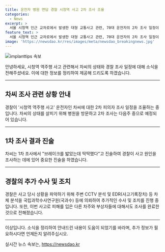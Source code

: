 ```yaml
---
title: 운전자 병원 면담 경찰 시청역 사고 2차 조사 조율
categories:
  - News
excerpt: >
  서울 시청역 인근 교차로에서 발생한 대형 교통사고 관련, 70대 운전자의 2차 조사 일정이 추진 중. 60대 운전자가 브레이크 딱딱 주장, 아내도 브레이크 작동 안된다 진술. 급발진 주장에 대한 수사력 모음 중. EDR 등 차체 분석 국과수 의뢰. 경찰은 사고원인 규명 위해 사고 당시 CCTV 분석 중. BMW, 소나타 차량의 차주 및 부상자 4명 등도 조사 마침. 1일 역주행하며 9명 사망, 7명 부상 사고 발생. (기사 내용 축약)
feature_text: >
  서울 시청역 인근 교차로에서 발생한 대형 교통사고 관련, 70대 운전자의 2차 조사 일정이 추진 중. 60대 운전자가 브레이크 딱딱 주장, 아내도 브레이크 작동 안된다 진술. 급발진 주장에 대한 수사력 모음 중. EDR 등 차체 분석 국과수 의뢰. 경찰은 사고원인 규명 위해 사고 당시 CCTV 분석 중. BMW, 소나타 차량의 차주 및 부상자 4명 등도 조사 마침. 1일 역주행하며 9명 사망, 7명 부상 사고 발생. (기사 내용 축약)
image: 'https://newsdao.kr/res/images/meta/newsdao_breakingnews.jpg'
---
```


<p><img src="https://newsdao.kr/res/images/meta/newsdao_breakingnews.jpg" alt="implanttips 속보" /></p>

<p>안녕하세요, 시청역 역주행 사고 관련해서 차씨의 상태와 경찰 조사 일정에 대해 소식을 전해주셨네요. 이에 대한 정보를 정리하여 제공해 드리도록 하겠습니다.</p>

<hr />

<h2 data-ke-size="size26">차씨 조사 관련 상황 안내</h2>

<p data-ke-size="size16">경찰이 '시청역 역주행 사고' 운전자인 차씨에 대한 2차 피의자 조사 일정을 조율하는 중입니다. 차씨의 상태를 살피기 위해 병원을 방문하고 2차 조사는 다음주 중으로 예정되어 있습니다.</p>

<hr />

<h2 data-ke-size="size26">1차 조사 결과 진술</h2>

<p data-ke-size="size16">차씨는 1차 조사에서 "브레이크를 밟았는데 딱딱했다"고 진술하여 경찰이 사고 원인을 조사하는 데에 있어 중요한 진술을 하였습니다.</p>

<hr />

<h2 data-ke-size="size26">경찰의 추가 수사 및 조치</h2>

<p data-ke-size="size16">경찰은 사고 당시 상황을 파악하기 위해 주변 CCTV 분석 및 EDR(사고기록장치) 등 차체 분석을 국립과학수사연구원(국과수) 등에 의뢰하여 추가적인 수사 및 조치를 진행 중입니다. 또한, 이번 사고로 피해를 입은 다른 차주와 부상자들에 대해서도 조사를 완료한 것으로 전해졌습니다.</p>

<hr />

<p>이상입니다. 소식을 정리하여 안내드린 내용이 도움이 되었기를 바라며, 추가 정보가 필요하시다면 언제든지 알려주십시오.</p>
실시간 뉴스 속보는, <a href="https://newsdao.kr" rel="dofollow">https://newsdao.kr</a>


